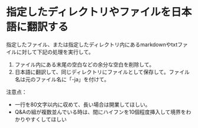 # 指定したディレクトリやファイルを日本語に翻訳する

指定したファイル、または指定したディレクトリ内にあるmarkdownやtxtファイルに対して下記の処理を実行して。

1. ファイル内にある末尾の空白などの余分な空白を削除して。
2. 日本語に翻訳して、同じディレクトリにファイルとして保存して。ファイル名は元のファイル名に「-ja」を付けて。

注意点：

- 一行を80文字以内に収めて、長い場合は開業してほしい。
- Q&Aの組が複数並んでいる時は、間にハイフンを10個程度挿入して境界をわかりやすくしてほしい
